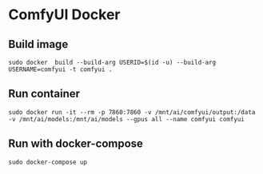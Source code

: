 # ComfyUI Docker

## Build image

```
sudo docker  build --build-arg USERID=$(id -u) --build-arg USERNAME=comfyui -t comfyui .
```

## Run container

```
sudo docker run -it --rm -p 7860:7860 -v /mnt/ai/comfyui/output:/data -v /mnt/ai/models:/mnt/ai/models --gpus all --name comfyui comfyui
```

## Run with docker-compose

```
sudo docker-compose up
```

